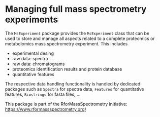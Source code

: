 # Managing full mass spectrometry experiments

The `MsExperiment` package provides the `MsExperiment` class that can
be used to store and manage all aspects related to a complete
proteomics or metabolomics mass spectrometry experiment. This includes

- experimental desing
- raw data: spectra
- raw data: chromatograms
- proteomics identification results and protein database
- quantitative features

The respective data handling functionality is handled by dedicated
packages such as `Spectra` for spectra data, `Features` for
quantitative features, `Biostrings` for fasta files, ...


This package is part of the RforMassSpectrometry initiative:
https://www.rformassspectrometry.org/